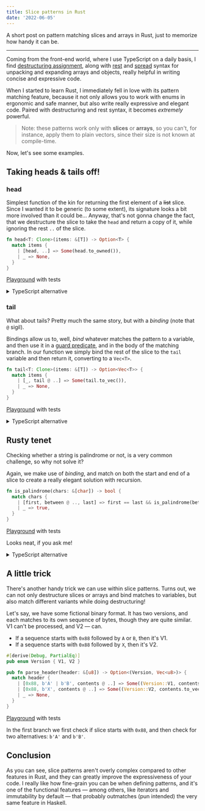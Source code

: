 ```yaml
---
title: Slice patterns in Rust
date: '2022-06-05'
---
```


A short post on pattern matching slices and arrays in Rust, just to memorize how handy it can be.

---

Coming from the front-end world, where I use TypeScript on a daily basis, I find [destructuring assignment][destructuring-assignment], along with [rest] and [spread] syntax for unpacking and expanding arrays and objects, really helpful in writing concise and expressive code.

When I started to learn Rust, I immediately fell in love with its pattern matching feature, because it not only allows you to work with enums in ergonomic and safe manner, but also write really expressive and elegant code. Paired with destructuring and rest syntax, it becomes _extremely_ powerful.

> Note: these patterns work only with **slices** or **arrays**, so you can't, for instance, apply them to plain vectors, since their size is not known at compile-time.

Now, let's see some examples.

## Taking heads & tails off!

### head

Simplest function of the kin for returning the first element of a ~~list~~ slice. Since I wanted it to be generic (to some extent), its signature looks a bit more involved than it could be... Anyway, that's not gonna change the fact, that we destructure the slice to take the `head` and return a copy of it, while ignoring the rest `..` of the slice.

```rust
fn head<T: Clone>(items: &[T]) -> Option<T> {
  match items {
    | [head, ..] => Some(head.to_owned()),
    | _ => None,
  }
}
```

[Playground](https://play.rust-lang.org/?version=stable&mode=debug&edition=2021&gist=f7ca004dc2de27ca52fc5cb41d5a57b6) with tests

<details>
  <summary>TypeScript alternative</summary>

In TypeScript, we can implement this in a similar, but much less safer fashion, _or_ make use of libraries like [purify-ts]. It provides us with some handy algebraic data structures, e.g. `Maybe<T>`, which in this case is identical to the Rust's `Option<T>`.

```typescript
import { Just, Nothing, type Maybe } from 'purify-ts/Maybe'

function head<T>([head]: Array<T>): Maybe<T> {
  return head ? Just(head) : Nothing
}
```

</details>

### tail

What about tails? Pretty much the same story, but with a _binding_ (note that `@` sigil).

Bindings allow us to, well, _bind_ whatever matches the pattern to a variable, and then use it in a [guard predicate][guard], and in the body of the matching branch. In our function we simply bind the rest of the slice to the `tail` variable and then return it, converting to a `Vec<T>`.

```rust
fn tail<T: Clone>(items: &[T]) -> Option<Vec<T>> {
  match items {
    | [_, tail @ ..] => Some(tail.to_vec()),
    | _ => None,
  }
}
```

[Playground](https://play.rust-lang.org/?version=stable&mode=debug&edition=2021&gist=9cd6724ede2425db161c79416e7fc7c1) with tests

<details>
  <summary>TypeScript alternative</summary>

In TypeScript land, again using [purify-ts]:

```typescript
import { Just, Nothing, type Maybe } from 'purify-ts/Maybe'

function tail<T>([head, ...tail]: Array<T>): Maybe<Array<T>> {
  return head ? Just(tail) : Nothing
}
```

</details>

## Rusty tenet

Checking whether a string is palindrome or not, is a very common challenge, so why not solve it?

Again, we make use of _binding_, and match on both the start and end of a slice to create a really elegant solution with recursion.

```rust
fn is_palindrome(chars: &[char]) -> bool {
  match chars {
    | [first, between @ .., last] => first == last && is_palindrome(between),
    | _ => true,
  }
}
```

[Playground](https://play.rust-lang.org/?version=stable&mode=debug&edition=2021&gist=006b390a35a50e1fa4f308f98bcac2a2) with tests

Looks neat, if you ask me!

<details>
  <summary>TypeScript alternative</summary>

In TypeScript, unfortunately, it gets way more imperative, because TypeScript doesn't allow us to destructure an array as flexible, as Rust does. I admit, this is not the best solution in terms of performance, but it roughly maps to what we have above in Rust.

```typescript
function isPalindrome(chars: Array<string>): boolean {
  if (chars.length < 2) return true

  const first = chars.at(0)
  const last = chars.at(chars.length - 1)
  const between = chars.slice(1, chars.length - 1)

  return first === last && isPalindrome(between)
}
```

</details>

## A little trick

There's another handy trick we can use within slice patterns. Turns out, we can not only destructure slices or arrays and bind matches to variables, but also match different variants while doing destructuring!

Let's say, we have some fictional binary format. It has two versions, and each matches to its own sequence of bytes, though they are quite similar. V1 can't be processed, and V2 — can.

- If a sequence starts with `0x88` followed by `A` or `B`, then it's V1.
- If a sequence starts with `0x88` followed by `X`, then it's V2.

```rust {{ highlight: [6] }}
#[derive(Debug, PartialEq)]
pub enum Version { V1, V2 }

pub fn parse_header(header: &[u8]) -> Option<(Version, Vec<u8>)> {
  match header {
    | [0x88, b'A' | b'B', contents @ ..] => Some((Version::V1, contents.to_vec())),
    | [0x88, b'X', contents @ ..] => Some((Version::V2, contents.to_vec())),
    | _ => None,
  }
}
```

[Playground](https://play.rust-lang.org/?version=stable&mode=debug&edition=2021&gist=95dba7e869e9499016a9e9a17792b933) with tests

In the first branch we first check if slice starts with `0x88`, and then check for two alternatives: `b'A'` and `b'B'`.

## Conclusion

As you can see, slice patterns aren't overly complex compared to other features in Rust, and they can greatly improve the expressiveness of your code. I really like how fine-grain you can be when defining patterns, and it's one of the functional features — among others, like iterators and immutability by default — that probably outmatches (pun intended) the very same feature in Haskell.

<!-- Links -->

[destructuring-assignment]: https://developer.mozilla.org/en-US/docs/Web/JavaScript/Reference/Operators/Destructuring_assignment
[rest]: https://developer.mozilla.org/en-US/docs/Web/JavaScript/Reference/Functions/rest_parameters
[spread]: https://developer.mozilla.org/en-US/docs/Web/JavaScript/Reference/Operators/Spread_syntax
[purify-ts]: https://github.com/gigobyte/purify
[guard]: https://doc.rust-lang.org/rust-by-example/flow_control/match/guard.html
